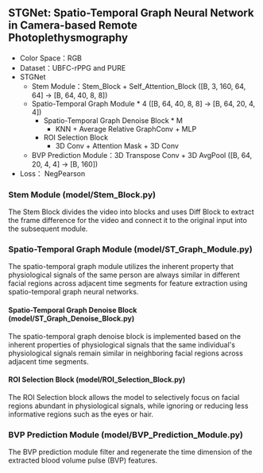 ## STGNet: Spatio-Temporal Graph Neural Network in Camera-based Remote Photoplethysmography
* Color Space：RGB
* Dataset：UBFC-rPPG and PURE
* STGNet
  * Stem Module：Stem_Block + Self_Attention_Block ([B, 3, 160, 64, 64] -> [B, 64, 40, 8, 8])
  * Spatio-Temporal Graph Module * 4 ([B, 64, 40, 8, 8] -> [B, 64, 20, 4, 4])
    * Spatio-Temporal Graph Denoise Block * M
      * KNN + Average Relative GraphConv + MLP
    * ROI Selection Block
      * 3D Conv + Attention Mask + 3D Conv
  * BVP Prediction Module：3D Transpose Conv + 3D AvgPool ([B, 64, 20, 4, 4] -> [B, 160])
* Loss： NegPearson

### Stem Module (model/Stem_Block.py)

The Stem Block divides the video into blocks and uses Diff Block to extract the frame difference for the video and connect it to the original input into the subsequent module.

### Spatio-Temporal Graph Module (model/ST_Graph_Module.py)

The spatio-temporal graph module utilizes the inherent property that physiological signals of the same person are always similar in different facial regions across adjacent time segments for feature extraction using spatio-temporal graph neural networks.

#### Spatio-Temporal Graph Denoise Block (model/ST_Graph_Denoise_Block.py)

The spatio-temporal graph denoise block is implemented based on the inherent properties of physiological signals that the same individual's physiological signals remain similar in neighboring facial regions across adjacent time segments.

#### ROI Selection Block (model/ROI_Selection_Block.py)

The ROI Selection block allows the model to selectively focus on facial regions abundant in physiological signals, while ignoring or reducing less informative regions such as the eyes or hair. 

### BVP Prediction Module (model/BVP_Prediction_Module.py)

The BVP prediction module filter and regenerate the time dimension of the extracted blood volume pulse (BVP) features.
